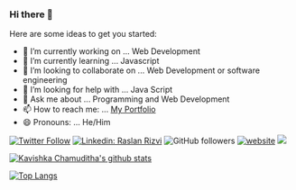### Hi there 👋

<!--
**KavishkaChamuditha/KavishkaChamuditha** is a ✨ _special_ ✨ repository because its `README.md` (this file) appears on your GitHub profile.
-->
Here are some ideas to get you started:

- 🔭 I’m currently working on ... Web Development
- 🌱 I’m currently learning ... Javascript
- 👯 I’m looking to collaborate on ... Web Development or software engineering
- 🤔 I’m looking for help with ... Java Script
- 💬 Ask me about ... Programming and Web Development
- 📫 How to reach me: ... [My Portfolio](https://kavishkachamuditha.000webhostapp.com/)
- 😄 Pronouns: ... He/Him


[![Twitter Follow](https://img.shields.io/twitter/follow/kavishkachamud6?label=Follow)](https://twitter.com/intent/follow?screen_name=kavishkachamud6)
[![Linkedin: Raslan Rizvi](https://img.shields.io/badge/kavishka-mayadunna-92b4511b6?style=flat-square&logo=Linkedin&logoColor=white&link=https://www.linkedin.com/in/kavishka-mayadunna-92b4511b6)](https://www.linkedin.com/in/kavishka-mayadunna-92b4511b6)
![GitHub followers](https://img.shields.io/github/followers/KavishkaChamuditha?tab=followers?label=Follow&style=social)
[![website](https://img.shields.io/badge/Website-46a2f1.svg?&style=flat-square&logo=Google-Chrome&logoColor=white&link=https://kavishkachamuditha-2dd09.web.app/)](https://kavishkachamuditha-2dd09.web.app/)
![](https://visitor-badge.glitch.me/badge?page_id=https://kavishkachamuditha-2dd09.web.app/)


[![Kavishka Chamuditha's github stats](https://github-readme-stats.vercel.app/api?username=KavishkaChamuditha&show_icons=true&count_private=true&include_all_commits=true&theme=radical)](https://github.com/KavishkaChamuditha)

[![Top Langs](https://github-readme-stats.vercel.app/api/top-langs/?username=KavishkaChamuditha&langs_count=8&layout=compact&theme=radical)](https://github.com/KavishkaChamuditha/)
